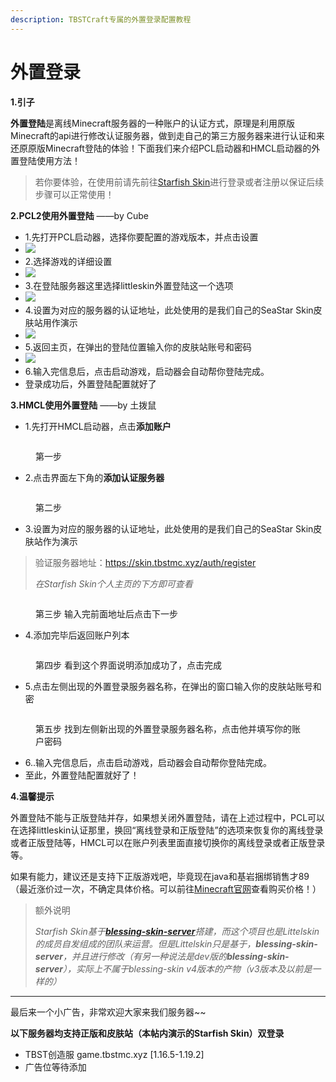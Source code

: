 ```yaml
---
description: TBSTCraft专属的外置登录配置教程
---
```


# 外置登录

**1.引子**

**外置登陆**是离线Minecraft服务器的一种账户的认证方式，原理是利用原版Minecraft的api进行修改认证服务器，做到走自己的第三方服务器来进行认证和来还原原版Minecraft登陆的体验！下面我们来介绍PCL启动器和HMCL启动器的外置登陆使用方法！

> 若你要体验，在使用前请先前往[Starfish Skin](https://skin.tbstmc.xyz)进行登录或者注册以保证后续步骤可以正常使用！

**2.PCL2使用外置登陆** ——by Cube

* 1.先打开PCL启动器，选择你要配置的游戏版本，并点击设置
* ![](https://blog.tuboshu233.xyz/wp-content/uploads/2022/06/0.png)
* 2.选择游戏的详细设置
* ![](https://blog.tuboshu233.xyz/wp-content/uploads/2022/06/1.png)
* 3.在登陆服务器这里选择littleskin外置登陆这一个选项
* ![](https://blog.tuboshu233.xyz/wp-content/uploads/2022/06/3.png)
* 4.设置为对应的服务器的认证地址，此处使用的是我们自己的SeaStar Skin皮肤站用作演示
* ![](https://blog.tuboshu233.xyz/wp-content/uploads/2022/06/4.png)
* 5.返回主页，在弹出的登陆位置输入你的皮肤站账号和密码
* ![](https://blog.tuboshu233.xyz/wp-content/uploads/2022/06/5.png)
* 6.输入完信息后，点击启动游戏，启动器会自动帮你登陆完成。
* 登录成功后，外置登陆配置就好了

**3.HMCL使用外置登陆** ——by 土拨鼠

* 1.先打开HMCL启动器，点击**添加账户**

<figure><img src="https://blog.tuboshu233.xyz/wp-content/uploads/2022/08/image-1024x636.png" alt=""><figcaption><p>第一步</p></figcaption></figure>

* 2.点击界面左下角的**添加认证服务器**

<figure><img src="https://blog.tuboshu233.xyz/wp-content/uploads/2022/08/image-1-1024x636.png" alt=""><figcaption><p>第二步</p></figcaption></figure>

* 3.设置为对应的服务器的认证地址，此处使用的是我们自己的SeaStar Skin皮肤站作为演示

> 验证服务器地址：https://skin.tbstmc.xyz/auth/register
>
> _在Starfish Skin个人主页的下方即可查看_

<figure><img src="https://blog.tuboshu233.xyz/wp-content/uploads/2022/08/image-2-1024x636.png" alt=""><figcaption><p>第三步 输入完前面地址后点击下一步</p></figcaption></figure>

* 4.添加完毕后返回账户列本

<figure><img src="https://blog.tuboshu233.xyz/wp-content/uploads/2022/08/image-3-1024x636.png" alt=""><figcaption><p>第四步 看到这个界面说明添加成功了，点击完成</p></figcaption></figure>

* 5.点击左侧出现的外置登录服务器名称，在弹出的窗口输入你的皮肤站账号和密

<figure><img src="https://blog.tuboshu233.xyz/wp-content/uploads/2022/08/image-5-1024x636.png" alt=""><figcaption><p>第五步 找到左侧新出现的外置登录服务器名称，点击他并填写你的账户密码</p></figcaption></figure>

* 6..输入完信息后，点击启动游戏，启动器会自动帮你登陆完成。
* 至此，外置登陆配置就好了！

**4.温馨提示**

外置登陆不能与正版登陆并存，如果想关闭外置登陆，请在上述过程中，PCL可以在选择littleskin认证那里，换回“离线登录和正版登陆”的选项来恢复你的离线登录或者正版登陆等，HMCL可以在账户列表里面直接切换你的离线登录或者正版登录等。

如果有能力，建议还是支持下正版游戏吧，毕竟现在java和基岩捆绑销售才89（最近涨价过一次，不确定具体价格。可以前往[Minecraft官网](https://www.minecraft.net/zh-hans/store/minecraft-java-bedrock-edition-pc)查看购买价格！）

> 额外说明
>
> _Starfish Skin基于_[_**blessing-skin-server**_](https://github.com/bs-community/blessing-skin-server)_搭建，而这个项目也是Littelskin的成员自发组成的团队来运营。但是Littelskin只是基于，**blessing-skin-server**，并且进行修改（有另一种说法是dev版的**blessing-skin-server**），实际上不属于blessing-skin v4版本的产物（v3版本及以前是一样的）_

***

最后来一个小广告，非常欢迎大家来我们服务器\~\~

**以下服务器均支持正版和皮肤站（本帖内演示的Starfish Skin）双登录**

* TBST创造服 game.tbstmc.xyz \[1.16.5-1.19.2]
* 广告位等待添加
